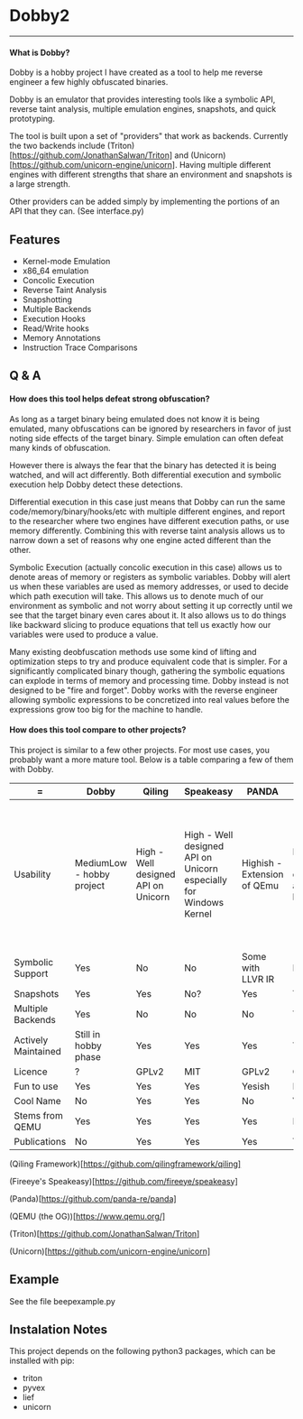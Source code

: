 # Dobby2
---
#### What is Dobby?
Dobby is a hobby project I have created as a tool to help me reverse engineer a few highly obfuscated binaries.

Dobby is an emulator that provides interesting tools like a symbolic API, reverse taint analysis, multiple emulation engines, snapshots, and quick prototyping.

The tool is built upon a set of "providers" that work as backends. Currently the two backends include (Triton)[https://github.com/JonathanSalwan/Triton] and (Unicorn)[https://github.com/unicorn-engine/unicorn]. Having multiple different engines with different strengths that share an environment and snapshots is a large strength.

Other providers can be added simply by implementing the portions of an API that they can. (See interface.py)

## Features
- Kernel-mode Emulation
- x86_64 emulation
- Concolic Execution
- Reverse Taint Analysis
- Snapshotting
- Multiple Backends
- Execution Hooks
- Read/Write hooks
- Memory Annotations
- Instruction Trace Comparisons

## Q & A

#### How does this tool helps defeat strong obfuscation?
As long as a target binary being emulated does not know it is being emulated, many obfuscations can be ignored by researchers in favor of just noting side effects of the target binary. Simple emulation can often defeat many kinds of obfuscation.

However there is always the fear that the binary has detected it is being watched, and will act differently. Both differential execution and symbolic execution help Dobby detect these detections.

Differential execution in this case just means that Dobby can run the same code/memory/binary/hooks/etc with multiple different engines, and report to the researcher where two engines have different execution paths, or use memory differently. Combining this with reverse taint analysis allows us to narrow down a set of reasons why one engine acted different than the other.

Symbolic Execution (actually concolic execution in this case) allows us to denote areas of memory or registers as symbolic variables. Dobby will alert us when these variables are used as memory addresses, or used to decide which path execution will take. This allows us to denote much of our environment as symbolic and not worry about setting it up correctly until we see that the target binary even cares about it. It also allows us to do things like backward slicing to produce equations that tell us exactly how our variables were used to produce a value.

Many existing deobfuscation methods use some kind of lifting and optimization steps to try and produce equivalent code that is simpler. For a significantly complicated binary though, gathering the symbolic equations can explode in terms of memory and processing time. Dobby instead is not designed to be "fire and forget". Dobby works with the reverse engineer allowing symbolic expressions to be concretized into real values before the expressions grow too big for the machine to handle.

#### How does this tool compare to other projects?

This project is similar to a few other projects. For most use cases, you probably want a more mature tool. Below is a table comparing a few of them with Dobby.

 = | Dobby | Qiling | Speakeasy | PANDA | QEMU | Triton | Unicorn
---|-------|--------|-----------|-------|------|--------|---------
Usability | MediumLow - hobby project | High - Well designed API on Unicorn | High - Well designed API on Unicorn especially for Windows Kernel | Highish - Extension of QEmu | Medium - Not designed as a libary | Highish - Requires a bit of work for this use case (hence the creation of Dobby) | Very High - The Best API, but requires a bunch of work to set up environment (hence the creation of Qiling, Speakeasy, and Dobby)
Symbolic Support | Yes | No | No | Some with LLVR IR | No | Yes | No
Snapshots | Yes | Yes | No? | Yes | Yes | No | No
Multiple Backends | Yes | No | No | No | Yes | No | No
Actively Maintained | Still in hobby phase | Yes | Yes | Yes | Yes | Yes | Yes
Licence | ? | GPLv2 | MIT | GPLv2 | GPLv2 | Apache2 | GPLv2
Fun to use | Yes | Yes | Yes | Yesish | Kinda | Yes | Very Yes
Cool Name | No | Yes | Yes | No | Very No | Yes | Yes
Stems from QEMU | Yes | Yes | Yes | Yes | Is | No | Yes
Publications | No | Yes | Yes | Yes | Yes | Yes | Yes

(Qiling Framework)[https://github.com/qilingframework/qiling]

(Fireeye's Speakeasy)[https://github.com/fireeye/speakeasy]

(Panda)[https://github.com/panda-re/panda]

(QEMU (the OG))[https://www.qemu.org/]

(Triton)[https://github.com/JonathanSalwan/Triton]

(Unicorn)[https://github.com/unicorn-engine/unicorn]

## Example
See the file beepexample.py

## Instalation Notes
This project depends on the following python3 packages, which can be installed with pip:
- triton
- pyvex
- lief
- unicorn
